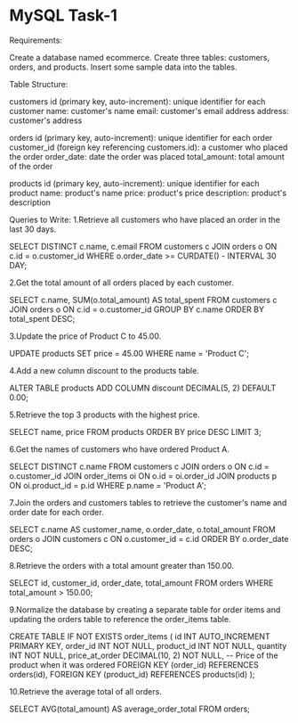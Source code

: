 
# MySQL Task-1

Requirements:

Create a database named ecommerce.
Create three tables: customers, orders, and products.
Insert some sample data into the tables.

Table Structure:

customers
id (primary key, auto-increment): unique identifier for each customer
name: customer's name
email: customer's email address
address: customer's address

orders
id (primary key, auto-increment): unique identifier for each order
customer_id (foreign key referencing customers.id): a customer who placed the order
order_date: date the order was placed
total_amount: total amount of the order

products
id (primary key, auto-increment): unique identifier for each product
name: product's name
price: product's price
description: product's description



Queries to Write:
1.Retrieve all customers who have placed an order in the last 30 days.

SELECT DISTINCT c.name, c.email
FROM customers c
JOIN orders o ON c.id = o.customer_id
WHERE o.order_date >= CURDATE() - INTERVAL 30 DAY;

2.Get the total amount of all orders placed by each customer.

SELECT c.name, SUM(o.total_amount) AS total_spent
FROM customers c
JOIN orders o ON c.id = o.customer_id
GROUP BY c.name
ORDER BY total_spent DESC;

3.Update the price of Product C to 45.00.

UPDATE products
SET price = 45.00
WHERE name = 'Product C';

4.Add a new column discount to the products table.

ALTER TABLE products
ADD COLUMN discount DECIMAL(5, 2) DEFAULT 0.00;

5.Retrieve the top 3 products with the highest price.

SELECT name, price
FROM products
ORDER BY price DESC
LIMIT 3;

6.Get the names of customers who have ordered Product A.

SELECT DISTINCT c.name
FROM customers c
JOIN orders o ON c.id = o.customer_id
JOIN order_items oi ON o.id = oi.order_id
JOIN products p ON oi.product_id = p.id
WHERE p.name = 'Product A';
   
7.Join the orders and customers tables to retrieve the customer's name and order date for each order. 

SELECT c.name AS customer_name, o.order_date, o.total_amount
FROM orders o
JOIN customers c ON o.customer_id = c.id
ORDER BY o.order_date DESC;

8.Retrieve the orders with a total amount greater than 150.00.

SELECT id, customer_id, order_date, total_amount
FROM orders
WHERE total_amount > 150.00;

9.Normalize the database by creating a separate table for order items and updating the orders table to reference the order_items table.

CREATE TABLE IF NOT EXISTS order_items (
    id INT AUTO_INCREMENT PRIMARY KEY,
    order_id INT NOT NULL,
    product_id INT NOT NULL,
    quantity INT NOT NULL,
    price_at_order DECIMAL(10, 2) NOT NULL, -- Price of the product when it was ordered
    FOREIGN KEY (order_id) REFERENCES orders(id),
    FOREIGN KEY (product_id) REFERENCES products(id)
);

10.Retrieve the average total of all orders.

SELECT AVG(total_amount) AS average_order_total
FROM orders;




